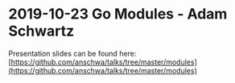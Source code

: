 # 2019-10-23 Go Modules - Adam Schwartz
Presentation slides can be found here: [https://github.com/anschwa/talks/tree/master/modules](https://github.com/anschwa/talks/tree/master/modules)
